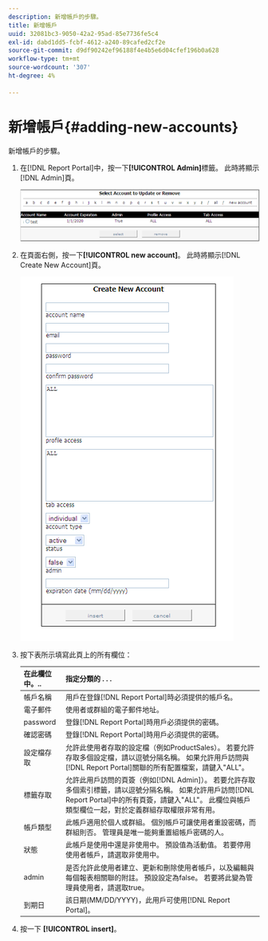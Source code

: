 ```yaml
---
description: 新增帳戶的步驟。
title: 新增帳戶
uuid: 32081bc3-9050-42a2-95ad-85e7736fe5c4
exl-id: dabd1dd5-fcbf-4612-a240-89cafed2cf2e
source-git-commit: d9df90242ef96188f4e4b5e6d04cfef196b0a628
workflow-type: tm+mt
source-wordcount: '307'
ht-degree: 4%

---
```


# 新增帳戶{#adding-new-accounts}

新增帳戶的步驟。

1. 在[!DNL Report Portal]中，按一下&#x200B;**[!UICONTROL Admin]**&#x200B;標籤。 此時將顯示[!DNL Admin]頁。

   ![](assets/report_admintag2.png)

1. 在頁面右側，按一下&#x200B;**[!UICONTROL new account]**。 此時將顯示[!DNL Create New Account]頁。

   ![步驟資訊](assets/rptPort_scrn_AdminTab_createUser.png)

1. 按下表所示填寫此頁上的所有欄位：

   | 在此欄位中。.. | 指定分類的 . . . |
   |---|---|
   | 帳戶名稱 | 用戶在登錄[!DNL Report Portal]時必須提供的帳戶名。 |
   | 電子郵件 | 使用者或群組的電子郵件地址。 |
   | password | 登錄[!DNL Report Portal]時用戶必須提供的密碼。 |
   | 確認密碼 | 登錄[!DNL Report Portal]時用戶必須提供的密碼。 |
   | 設定檔存取 | 允許此使用者存取的設定檔（例如ProductSales）。 若要允許存取多個設定檔，請以逗號分隔名稱。 如果允許用戶訪問與[!DNL Report Portal]關聯的所有配置檔案，請鍵入&quot;ALL&quot;。 |
   | 標籤存取 | 允許此用戶訪問的頁簽（例如[!DNL Admin]）。 若要允許存取多個索引標籤，請以逗號分隔名稱。 如果允許用戶訪問[!DNL Report Portal]中的所有頁簽，請鍵入&quot;ALL&quot;。 此欄位與帳戶類型欄位一起，對於定義群組存取權限非常有用。 |
   | 帳戶類型 | 此帳戶適用於個人或群組。 個別帳戶可讓使用者重設密碼，而群組則否。 管理員是唯一能夠重置組帳戶密碼的人。 |
   | 狀態 | 此帳戶是使用中還是非使用中。 預設值為活動值。 若要停用使用者帳戶，請選取非使用中。 |
   | admin | 是否允許此使用者建立、更新和刪除使用者帳戶，以及編輯與每個報表相關聯的附註。 預設設定為false。 若要將此變為管理員使用者，請選取true。 |
   | 到期日 | 該日期(MM/DD/YYYY)，此用戶可使用[!DNL Report Portal]。 |

1. 按一下 **[!UICONTROL insert]**。
